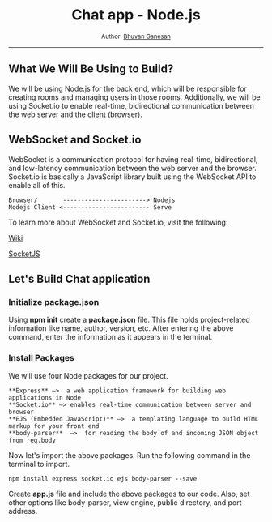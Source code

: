 <div align="center">
  <h1>Chat app - Node.js  </h1>
  <sub>Author:
<a href="https://www.linkedin.com/in/bhuvanaganesan-l-2209047a" target="_blank">Bhuvan Ganesan</a><br>
</sub>
</div>

<hr>

## What We Will Be Using to Build?
We will be using Node.js for the back end, which will be responsible for creating rooms and managing users in those rooms. Additionally, we will be using Socket.io to enable real-time, bidirectional communication between the web server and the client (browser).

## WebSocket and Socket.io
WebSocket is a communication protocol for having real-time, bidirectional, and low-latency communication between the web server and the browser. Socket.io is basically a JavaScript library built using the WebSocket API to enable all of this.

```
Browser/       -----------------------> Nodejs 
Nodejs Client <------------------------ Serve 
```

To learn more about WebSocket and Socket.io, visit the following:

[Wiki](https://en.wikipedia.org/wiki/WebSocket?source=post_page)

[SocketJS](https://socket.io/?source=post_page)


## Let's Build Chat application 

### Initialize package.json

Using **npm init** create a **package.json** file. This file holds project-related information like name, author, version, etc. After entering the above command, enter the information as it appears in the terminal.

###  Install Packages

We will use four Node packages for our project.

    **Express** —>  a web application framework for building web applications in Node
    **Socket.io** —> enables real-time communication between server and browser
    **EJS (Embedded JavaScript)** —>  a templating language to build HTML markup for your front end
    **body-parser**  —>  for reading the body of and incoming JSON object from req.body

Now let's import the above packages. Run the following command in the terminal to import.

```
npm install express socket.io ejs body-parser --save
```

Create **app.js** file and include the above packages to our code. Also, set other options like body-parser, view engine, public directory, and port address.

```

```





